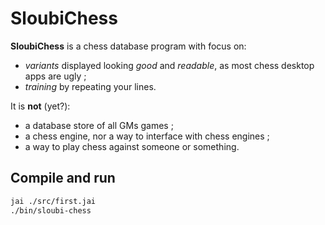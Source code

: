 # SloubiChess

**SloubiChess** is a chess database program with focus on:
- *variants* displayed looking *good* and *readable*, as most chess desktop apps are ugly ;
- *training* by repeating your lines.

It is **not** (yet?):
- a database store of all GMs games ;
- a chess engine, nor a way to interface with chess engines ;
- a way to play chess against someone or something.

## Compile and run

```bash
jai ./src/first.jai
./bin/sloubi-chess
```
